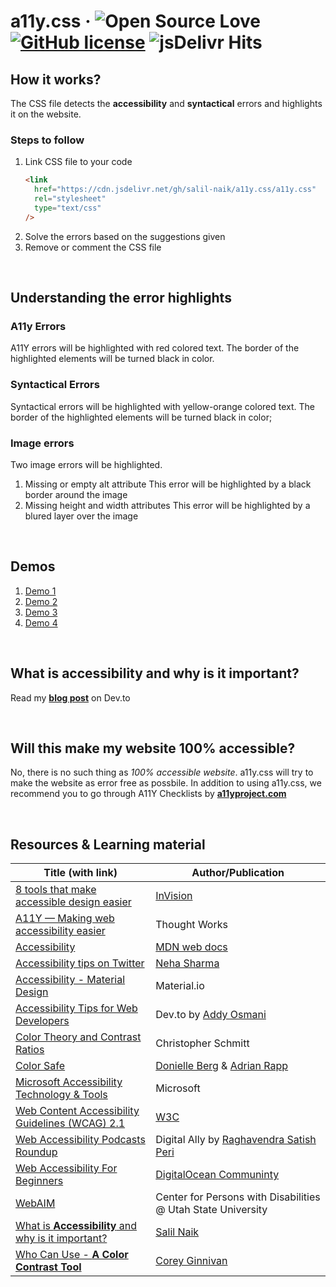 # a11y.css &middot; ![Open Source Love](https://badges.frapsoft.com/os/v2/open-source.svg?v=103) [![GitHub license](https://img.shields.io/badge/license-MIT-blue.svg)](LICENSE) ![jsDelivr Hits](images/jsDelivr-new.svg)

## How it works?

The CSS file detects the <b>accessibility</b> and <b>syntactical</b> errors and highlights it on the website.

### Steps to follow

1. Link CSS file to your code
   ```html
   <link
     href="https://cdn.jsdelivr.net/gh/salil-naik/a11y.css/a11y.css"
     rel="stylesheet"
     type="text/css"
   />
   ```
2. Solve the errors based on the suggestions given
3. Remove or comment the CSS file

<br>

## Understanding the error highlights

### A11y Errors

A11Y errors will be highlighted with red colored text. The border of the highlighted elements will be turned black in color.

### Syntactical Errors

Syntactical errors will be highlighted with yellow-orange colored text. The border of the highlighted elements will be turned black in color;

### Image errors

Two image errors will be highlighted.

1. Missing or empty alt attribute
   This error will be highlighted by a black border around the image
2. Missing height and width attributes
   This error will be highlighted by a blured layer over the image

<br />

## Demos

1. [Demo 1](https://salil-naik.github.io/a11y-demo/demo-1/index.html)
1. [Demo 2](https://salil-naik.github.io/a11y-demo/demo-2/index.html)
1. [Demo 3](https://salil-naik.github.io/a11y-demo/demo-3/index.html)
1. [Demo 4](https://livio30.github.io/)

<br />

## What is <b>accessibility</b> and why is it important?

Read my **[blog post](https://dev.to/salilnaik/what-is-web-a11y-and-why-is-it-important-4fic)** on Dev.to

<br />

## Will this make my website 100% accessible?

No, there is no such thing as <i>100% accessible website</i>. a11y.css will try to make the website as error free as possbile. In addition to using a11y.css, we recommend you to go through A11Y Checklists by <a href="https://www.a11yproject.com/checklist/"><b>a11yproject.com</b></a>

<br />

## Resources & Learning material

| Title (with link)                                                                                                            | Author/Publication                                                                         |
| ---------------------------------------------------------------------------------------------------------------------------- | ------------------------------------------------------------------------------------------ |
| [8 tools that make accessible design easier](https://www.invisionapp.com/inside-design/accessibility-tools/)                 | [InVision](https://www.invisionapp.com/)                                                   |
| [A11Y — Making web accessibility easier](https://www.thoughtworks.com/podcasts/a11y)                                         | Thought Works                                                                              |
| [Accessibility](https://developer.mozilla.org/en-US/docs/Learn/Accessibility)                                                | [MDN web docs](https://developer.mozilla.org/en-US/docs/Learn/Accessibility)               |
| [Accessibility tips on Twitter](https://twitter.com/a11ytips1)                                                               | [Neha Sharma](https://twitter.com/hellonehha)                                              |
| [Accessibility - Material Design](https://material.io/design/usability/accessibility.html)                                   | Material.io                                                                                |
| [Accessibility Tips for Web Developers](https://dev.to/addyosmani/accessibility-tips-for-web-developers-4cn0)                | Dev.to by [Addy Osmani](https://dev.to/addyosmani)                                         |
| [Color Theory and Contrast Ratios](https://www.24a11y.com/2019/color-theory-and-contrast-ratios/)                            | Christopher Schmitt                                                                        |
| [Color Safe](http://colorsafe.co/)                                                                                           | [Donielle Berg](http://donielleberg.com/) & [Adrian Rapp](http://adrianrapp.com/)          |
| [Microsoft Accessibility Technology & Tools](https://www.microsoft.com/en-us/accessibility)                                  | Microsoft                                                                                  |
| [Web Content Accessibility Guidelines (WCAG) 2.1](https://www.w3.org/TR/WCAG21/)                                             | [W3C](https://www.w3.org/)                                                                 |
| [Web Accessibility Podcasts Roundup](https://www.digitala11y.com/web-accessibility-podcasts-rountup/)                        | Digital Ally by [Raghavendra Satish Peri](https://www.digitala11y.com/author/digitala11y/) |
| [Web Accessibility For Beginners](https://www.digitalocean.com/community/tutorials/web-accessibility-for-beginners)          | [DigitalOcean Communinty](https://www.digitalocean.com/community)                          |
| [WebAIM](https://webaim.org/)                                                                                                | Center for Persons with Disabilities @ Utah State University                               |
| [What is **Accessibility** and why is it important?](https://dev.to/salilnaik/what-is-web-a11y-and-why-is-it-important-4fic) | [Salil Naik](https://twitter.com/__salil_naik__)                                           |
| [Who Can Use - **A Color Contrast Tool**](https://whocanuse.com/)                                                            | [Corey Ginnivan](https://corey.ginnivan.net/)                                              |
